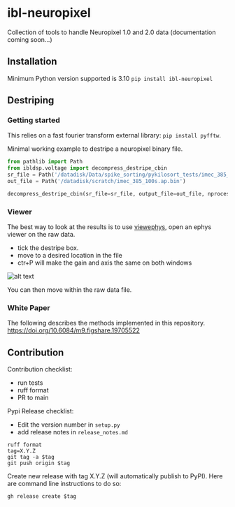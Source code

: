 # ibl-neuropixel
Collection of tools to handle Neuropixel 1.0 and 2.0 data
(documentation coming soon...)

## Installation
Minimum Python version supported is 3.10
`pip install ibl-neuropixel`


## Destriping
### Getting started
This relies on a fast fourier transform external library: `pip install pyfftw`.

Minimal working example to destripe a neuropixel binary file. 
```python
from pathlib import Path
from ibldsp.voltage import decompress_destripe_cbin
sr_file = Path('/datadisk/Data/spike_sorting/pykilosort_tests/imec_385_100s.ap.bin')
out_file = Path('/datadisk/scratch/imec_385_100s.ap.bin')

decompress_destripe_cbin(sr_file=sr_file, output_file=out_file, nprocesses=8)
```

### Viewer

The best way to look at the results is to use [viewephys](https://github.com/oliche/viewephys),
open an ephys viewer on the raw data.

- tick the destripe box.
- move to a desired location in the file
- ctr+P will make the gain and axis the same on both windows

![alt text](./docs/raw_bin_viewer_destripe.png "Ephys viewer")

You can then move within the raw data file.

### White Paper
The following describes the methods implemented in this repository.
https://doi.org/10.6084/m9.figshare.19705522

## Contribution
Contribution checklist:
- run tests
- ruff format
- PR to main


Pypi Release checklist:
- Edit the version number in `setup.py`
- add release notes in `release_notes.md`


```shell
ruff format
tag=X.Y.Z
git tag -a $tag 
git push origin $tag
```

Create new release with tag X.Y.Z (will automatically publish to PyPI). Here are command line instructions to do so:
```shell 
gh release create $tag
```
